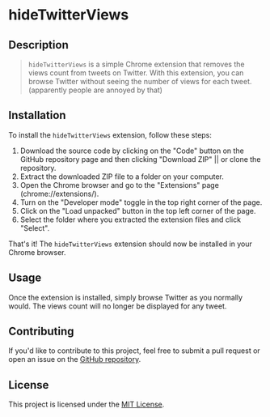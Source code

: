 # hideTwitterViews

## Description

>`hideTwitterViews` is a simple Chrome extension that removes the views count from tweets on Twitter. With this extension, you can browse Twitter without seeing the number of views for each tweet. (apparently people are annoyed by that)

## Installation

To install the `hideTwitterViews` extension, follow these steps:

1. Download the source code by clicking on the "Code" button on the GitHub repository page and then clicking "Download ZIP" || or clone the repository.
2. Extract the downloaded ZIP file to a folder on your computer.
3. Open the Chrome browser and go to the "Extensions" page (chrome://extensions/).
4. Turn on the "Developer mode" toggle in the top right corner of the page.
5. Click on the "Load unpacked" button in the top left corner of the page.
6. Select the folder where you extracted the extension files and click "Select".

That's it! The `hideTwitterViews` extension should now be installed in your Chrome browser.

## Usage

Once the extension is installed, simply browse Twitter as you normally would. The views count will no longer be displayed for any tweet.

## Contributing

If you'd like to contribute to this project, feel free to submit a pull request or open an issue on the [GitHub repository](https://github.com/Reda-BENMAKDAD/hideTwitterViews).

## License

This project is licensed under the [MIT License](https://github.com/Reda-BENMAKDAD/HideTwitterViews/blob/main/LICENSE).
